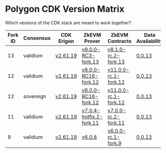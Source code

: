 # Polygon CDK Version Matrix

Which versions of the CDK stack are meant to work together?

Fork ID|Consensus|CDK Erigon|ZkEVM Prover|ZkEVM Contracts|Data Availability|Bridge
---|---|---|---|---|---|---
13|validium|[v2.61.19](https://github.com/0xPolygonHermez/cdk-erigon/releases/tag/v2.61.19)|[v9.0.0-RC3-fork.13](https://github.com/0xPolygonHermez/zkevm-prover/releases/tag/v9.0.0-RC3)|[v8.1.0-rc.2-fork.13](https://github.com/0xPolygonHermez/zkevm-contracts/releases/tag/v8.1.0-rc.2-fork.13)|[0.0.13](https://github.com/0xPolygon/cdk-data-availability/releases/tag/v0.0.13)|[v0.6.1-RC3](https://github.com/0xPolygonHermez/zkevm-bridge-service/releases/tag/v0.6.1-RC3)
12|validium|[v2.61.19](https://github.com/0xPolygonHermez/cdk-erigon/releases/tag/v2.61.19)|[v8.0.0-RC16-fork.12](https://github.com/0xPolygonHermez/zkevm-prover/releases/tag/v8.0.0-RC16)|[v11.0.0-rc.1-fork.12](https://github.com/0xPolygonHermez/zkevm-contracts/releases/tag/v11.0.0-rc.1-fork.12)|[0.0.13](https://github.com/0xPolygon/cdk-data-availability/releases/tag/v0.0.13)|[v0.6.1-RC3](https://github.com/0xPolygonHermez/zkevm-bridge-service/releases/tag/v0.6.1-RC3)
12|sovereign|[v2.61.19](https://github.com/0xPolygonHermez/cdk-erigon/releases/tag/v2.61.19)|[v8.0.0-RC16-fork.12](https://github.com/0xPolygonHermez/zkevm-prover/releases/tag/v8.0.0-RC16)|[v11.0.0-rc.1-fork.12](https://github.com/0xPolygonHermez/zkevm-contracts/releases/tag/v11.0.0-rc.1-fork.12)|[0.0.13](https://github.com/0xPolygon/cdk-data-availability/releases/tag/v0.0.13)|[v0.6.1-RC3](https://github.com/0xPolygonHermez/zkevm-bridge-service/releases/tag/v0.6.1-RC3)
11|validium|[v2.61.19](https://github.com/0xPolygonHermez/cdk-erigon/releases/tag/v2.61.19)|[v7.0.4-hotfix.2-fork.11](https://github.com/0xPolygonHermez/zkevm-prover/releases/tag/v7.0.4-hotfix.2)|[v7.0.0-rc.2-fork.11](https://github.com/0xPolygonHermez/zkevm-contracts/releases/tag/v7.0.0-rc.2-fork.11)|[0.0.13](https://github.com/0xPolygon/cdk-data-availability/releases/tag/v0.0.13)|[v0.6.1-RC3](https://github.com/0xPolygonHermez/zkevm-bridge-service/releases/tag/v0.6.1-RC3)
9|validium|[v2.61.19](https://github.com/0xPolygonHermez/cdk-erigon/releases/tag/v2.61.19)|[v6.0.8](https://github.com/0xPolygonHermez/zkevm-prover/releases/tag/v6.0.8)|[v6.0.0-rc.1-fork.9](https://github.com/0xPolygonHermez/zkevm-contracts/releases/tag/v6.0.0-rc.1-fork.9)|[0.0.13](https://github.com/0xPolygon/cdk-data-availability/releases/tag/v0.0.13)|[v0.6.1-RC3](https://github.com/0xPolygonHermez/zkevm-bridge-service/releases/tag/v0.6.1-RC3)
